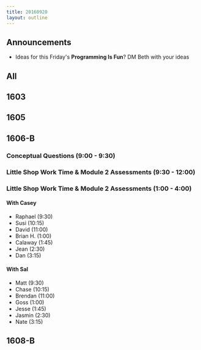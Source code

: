 ```yaml
---
title: 20160920
layout: outline
---
```


## Announcements
* Ideas for this Friday's **Programming Is Fun**? DM Beth with your ideas  

## All

## 1603


## 1605


## 1606-B

### Conceptual Questions (9:00 - 9:30)

### Little Shop Work Time & Module 2 Assessments (9:30 - 12:00)

### Little Shop Work Time & Module 2 Assessments (1:00 - 4:00)

#### With Casey

* Raphael (9:30)
* Susi (10:15)
* David (11:00)
* Brian H. (1:00)
* Calaway (1:45)
* Jean (2:30)
* Dan (3:15)

#### With Sal

* Matt (9:30)
* Chase (10:15)
* Brendan (11:00)
* Goss (1:00)
* Jesse (1:45)
* Jasmin (2:30)
* Nate (3:15)

## 1608-B
